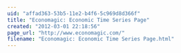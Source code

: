 ```yaml
---
uid: "affad363-53b5-11e2-b4f6-5c969d8d366f"
title: "Economagic: Economic Time Series Page"
created: "2012-03-01 22:18:56"
page_url: "http://www.economagic.com/"
filename: "Economagic: Economic Time Series Page.html"
---
```

